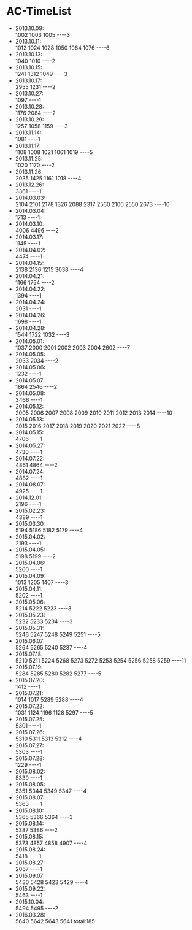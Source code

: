 # AC-TimeList
* 2013.10.09:  
1002 1003 1005 ----3
* 2013.10.11:  
1012 1024 1028 1050 1064 1076 ----6
* 2013.10.13:  
1040 1010 ----2
* 2013.10.15:  
1241 1312 1049 ----3
* 2013.10.17:  
2955 1231 ----2
* 2013.10.27:  
1097 ----1
* 2013.10.28:  
1176 2084 ----2
* 2013.10.29:  
1257 1058 1159 ----3
* 2013.11.14:  
1081 ----1
* 2013.11.17:  
1108 1008 1021 1061 1019 ----5
* 2013.11.25:  
1020 1170 ----2
* 2013.11.26:  
2035 1425 1161 1018 ----4
* 2013.12.26:  
3361  ----1
* 2014.03.03:  
2104 2101 2178 1326 2088 2317 2560 2106 2550 2673  ----10
* 2014.03.04:  
1713  ----1
* 2014.03.10:  
4006 4496  ----2
* 2014.03.17:  
1145  ----1
* 2014.04.02:  
4474  ----1
* 2014.04.15:  
2138 2136 1215 3038  ----4
* 2014.04.21:  
1166 1754   ----2
* 2014.04.22:  
1394   ----1
* 2014.04.24:  
2031   ----1
* 2014.04.26:  
1698   ----1
* 2014.04.28:  
1544 1722 1032   ----3
* 2014.05.01:  
1037 2000 2001 2002 2003 2004 2602   ----7
* 2014.05.05:  
2033 2034   ----2
* 2014.05.06:  
1232   ----1
* 2014.05.07:  
1864 2546   ----2
* 2014.05.08:  
3466   ----1
* 2014.05.12:  
2005 2006 2007 2008 2009 2010 2011 2012 2013 2014   ----10
* 2014.05.13:  
2015 2016 2017 2018 2019 2020 2021 2022   ----8
* 2014.05.15:  
4706   ----1
* 2014.05.27:  
4730   ----1
* 2014.07.22:  
4861 4864   ----2
* 2014.07.24:  
4882   ----1
* 2014.08.07:  
4925   ----1
* 2014.12.01:  
2196   ----1
* 2015.02.23:  
4389   ----1
* 2015.03.30:  
5194 5186 5182 5179   ----4
* 2015.04.02:  
2193   ----1
* 2015.04.05:  
5198 5199   ----2
* 2015.04.06:  
5200   ----1
* 2015.04.09:  
1013 1205 1407   ----3
* 2015.04.11:  
5202   ----1
* 2015.05.06:  
5214 5222 5223   ----3
* 2015.05.23:  
5232 5233 5234   ----3
* 2015.05.31:  
5246 5247 5248 5249 5251   ----5
* 2015.06.07:  
5264 5265 5240 5237   ----4
* 2015.07.18:  
5210 5211 5224 5268 5273 5272 5253 5254 5256 5258 5259   ----11
* 2015.07.19:  
5284 5285 5280 5282 5277   ----5
* 2015.07.20:  
1412   ----1
* 2015.07.21:  
1014 1017 5289 5288   ----4
* 2015.07.22:  
1031 1124 1196 1128 5297   ----5
* 2015.07.25:  
5301   ----1
* 2015.07.26:  
5310 5311 5313 5312   ----4
* 2015.07.27:  
5303   ----1
* 2015.07.28:  
1229   ----1
* 2015.08.02:  
5339   ----1
* 2015.08.05:  
5351 5344 5349 5347   ----4
* 2015.08.07:  
5363   ----1
* 2015.08.10:  
5365 5366 5364   ----3
* 2015.08.14:  
5387 5386   ----2
* 2015.08.15:  
5373 4857 4858 4907   ----4
* 2015.08.24:  
5418   ----1
* 2015.08.27:  
2067   ----1
* 2015.09.07:  
5430 5428 5423 5429   ----4
* 2015.09.22:  
5463   ----1
* 2015.10.04:  
5494 5495   ----2
* 2016.03.28:  
5640 5642 5643 5641
total:185
